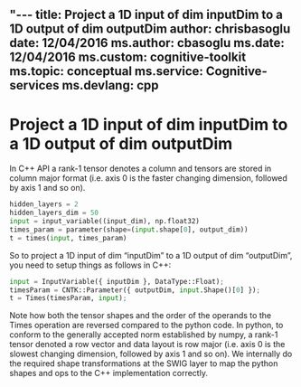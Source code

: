 "---
title:   Project a 1D input of dim inputDim to a 1D output of dim outputDim 
author:    chrisbasoglu
date:    12/04/2016
ms.author:   cbasoglu
ms.date:   12/04/2016
ms.custom:   cognitive-toolkit
ms.topic:   conceptual
ms.service:  Cognitive-services
ms.devlang:   cpp
---

# Project a 1D input of dim inputDim to a 1D output of dim outputDim

In C++ API a rank-1 tensor denotes a column and tensors are stored in column major format (i.e. axis 0 is the faster changing dimension, followed by axis 1 and so on). 

```python
hidden_layers = 2
hidden_layers_dim = 50
input = input_variable((input_dim), np.float32)
times_param = parameter(shape=(input.shape[0], output_dim))
t = times(input, times_param)
```
So to project a 1D input of dim “inputDim” to a 1D output of dim “outputDim”, you need to setup things as follows in C++:

```python
input = InputVariable({ inputDim }, DataType::Float);
timesParam = CNTK::Parameter({ outputDim, input.Shape()[0] });
t = Times(timesParam, input);
```

Note how both the tensor shapes and the order of the operands to the Times operation are reversed compared to the python code. In python, to conform to the generally accepted norm established by numpy, a rank-1 tensor denoted a row vector and data layout is row major (i.e. axis 0 is the slowest changing dimension, followed by axis 1 and so on). We internally do the required shape transformations at the SWIG layer to map the python shapes and ops to the C++ implementation correctly.
